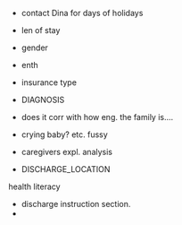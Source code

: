 
- contact Dina for days of holidays

- len of stay 
- gender
- enth
- insurance type
- DIAGNOSIS
- does it corr with how eng. the family is....
- crying baby? etc. fussy
- caregivers expl. analysis 
- DISCHARGE_LOCATION

health literacy

- discharge instruction section. 
- 